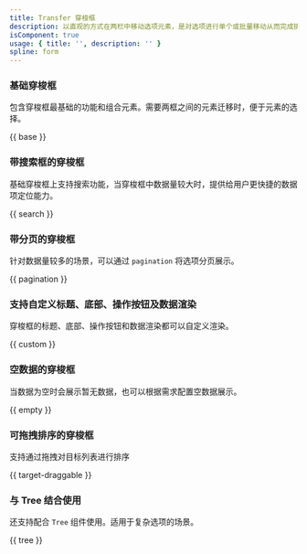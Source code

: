 ```yaml
---
title: Transfer 穿梭框
description: 以直观的方式在两栏中移动选项元素，是对选项进行单个或批量移动从而完成挑选的数据容器。左栏是“源”，右边是“目标”。
isComponent: true
usage: { title: '', description: '' }
spline: form
---
```


### 基础穿梭框

包含穿梭框最基础的功能和组合元素。需要两框之间的元素迁移时，便于元素的选择。

{{ base }}

### 带搜索框的穿梭框

基础穿梭框上支持搜索功能，当穿梭框中数据量较大时，提供给用户更快捷的数据项定位能力。

{{ search }}

### 带分页的穿梭框

针对数据量较多的场景，可以通过 `pagination` 将选项分页展示。

{{ pagination }}

### 支持自定义标题、底部、操作按钮及数据渲染

穿梭框的标题、底部、操作按钮和数据渲染都可以自定义渲染。

{{ custom }}

### 空数据的穿梭框

当数据为空时会展示暂无数据，也可以根据需求配置空数据展示。

{{ empty }}

### 可拖拽排序的穿梭框

支持通过拖拽对目标列表进行排序

{{ target-draggable }}

### 与 Tree 结合使用

还支持配合 `Tree` 组件使用。适用于复杂选项的场景。

{{ tree }}
